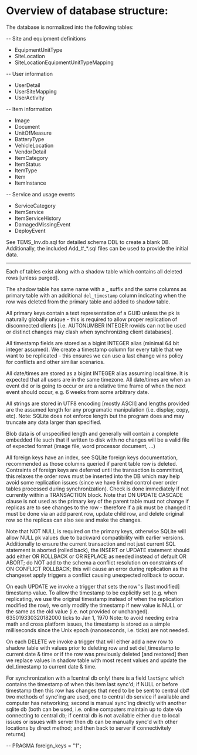 Overview of database structure:
===============================

The database is normalized into the following tables:

-- Site and equipment definitions
* EquipmentUnitType
* SiteLocation
* SiteLocationEquipmentUnitTypeMapping

-- User information
* UserDetail
* UserSiteMapping
* UserActivity

-- Item information
* Image
* Document
* UnitOfMeasure
* BatteryType
* VehicleLocation
* VendorDetail
* ItemCategory
* ItemStatus
* ItemType
* Item
* ItemInstance

 -- Service and usage events
* ServiceCategory
* ItemService
* ItemServiceHistory
* DamagedMissingEvent
* DeployEvent

See TEMS_Inv.db.sql for detailed schema DDL to create a blank DB.
Additionally, the included Add_#_*.sql files can be used to provide the initial data.

---

  Each of tables exist along with a shadow table which
contains all deleted rows [unless purged].

   The shadow table has same name with a _ suffix and
 the same columns as primary table with an additional
 `del_timestamp` column indicating when the row was 
 deleted from the primary table and added to shadow 
 table.
 
  All primary keys contain a text representation of
 a GUID unless the pk is naturally globally unique - 
 this is required to allow proper replication of 
 disconnected clients [i.e. AUTONUMBER INTEGER rowids
 can not be used or distinct changes may clash when
 synchronizing client databases].

   All timestamp fields are stored as a bigint INTEGER
 alias (minimal 64 bit integer assumed).  We create a
 timestamp column for every table that we want to be
 replicated - this ensures we can use a last change
 wins policy for conflicts and other similiar scenarios.

   All date/times are stored as a bigint INTEGER alias
 assuming local time.  It is expected that all users
 are in the same timezone.  All date/times are when
 an event did or is going to occur or are a relative
 time frame of when the next event should occur, e.g.
 6 weeks from some arbitrary date.

   All strings are stored in UTF8 encoding [mostly ASCII]
 and lengths provided are the assumed length for any
 programatic manipulation (i.e. display, copy, etc).
 Note: SQLite does not enforce length but the program
 does and may truncate any data larger than specified.

   Blob data is of unspecified length and generally will
 contain a complete embedded file such that if written
 to disk with no changes will be a valid file of expected
 format (image file, word processor document, ...)

   All foreign keys have an index, see SQLite foreign keys
 documentation, recommended as those columns queried if
 parent table row is deleted.  Contraints of foreign keys
 are deferred until the transaction is committed, this
 relaxes the order rows must be inserted into the DB
 which may help avoid some replication issues (since we
 have limited control over order tables processed during
 synchronization).  Check is done immediately if not
 currently within a TRANSACTION block.  Note that 
 ON UPDATE CASCADE clause is not used as the primary key
 of the parent table must not change if replicas are to
 see changes to the row - therefore if a pk must be 
 changed it must be done via an add parent row, update
 child row, and delete original row so the replicas can
 also see and make the changes.  

   Note that NOT NULL is required on the primary keys, 
 otherwise SQLite will allow NULL pk values due to backward 
 compatibility with earlier versions.  Additionally to
 ensure the current transaction and not just current SQL
 statement is aborted (rolled back), the INSERT or UPDATE
 statement should add either OR ROLLBACK or OR REPLACE
 as needed instead of default OR ABORT; do NOT add to
 the schema a conflict resolution on constraints of
 ON CONFLICT ROLLBACK; this will cause an error during
 replication as the changeset apply triggers a conflict
 causing unexpected rollback to occur.

   On each UPDATE we invoke a trigger that sets the row''s
 [last modified] timestamp value.  To allow the timestamp to be 
 explicitly set (e.g. when replicating, we use the original 
 timestamp instead of when the replication modified the row), 
 we only modify the timestamp if new value is NULL or the same 
 as the old value (i.e. not provided or unchanged).  
 635019330320182000 ticks to Jan 1, 1970
 Note: to avoid needing extra math and cross platform issues,
 the timestamp is stored as a simple milliseconds since the
 Unix epoch (nanoseconds, i.e. ticks) are not needed.

   On each DELETE we invoke a trigger that will either add
 a new row to shadow table with values prior to deleting row 
 and set del_timestamp to current date & time or if the row
 was previously deleted [and restored] then we replace values
 in shadow table with most recent values and update the 
 del_timestamp to current date & time. 
  
   For synchronization with a !central db only! there is a
 field `lastSync` which contains the timestamp of when
 this item last sync'd; if NULL or before timestamp then
 this row has changes that need to be be sent to central db#
 two methods of sync'ing are used, one to central db service
 if available and computer has networking; second is manual
 sync'ing directly with another sqlite db (both can be used,
 i.e. online computers maintain up to date via connecting to
 central db; if central db is not available either due to 
 local issues or issues with server then db can be manually
 sync'd with other locations by direct method; and then back
 to server if connectivitely returns)


-- PRAGMA foreign_keys = "1";
